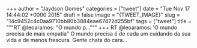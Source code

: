 
+++
author = "Jaydson Gomes"
categories = ["tweet"]
date = "Tue Nov 17 14:44:02 +0000 2015"
draft = false
image = "{TWEET_IMAGE}"
slug = "14c9452c4c0aa9710bb80b3884eae67472d255bf"
tags = ["tweet"]
title = """RT @leoaramos: "O mundo p..."""
+++
RT @leoaramos: 'O mundo precisa de mais empatia"
O mundo precisa é de cada um cuidando da sua vida e de menos frescura. Gente chata do cara…
